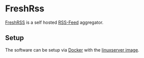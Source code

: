 # FreshRss

[FreshRSS](https://freshrss.org/) is a self hosted [RSS-Feed](/wiki/rss.md) aggregator.

## Setup

The software can be setup via [Docker](/wiki/docker.md) with the
[linuxserver image](/wiki/docker/linuxserver_-_freshrss.md).
